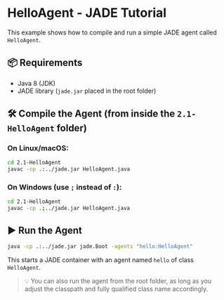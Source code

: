 # HelloAgent - JADE Tutorial

This example shows how to compile and run a simple JADE agent called `HelloAgent`.

## 📦 Requirements

- Java 8 (JDK)
- JADE library (`jade.jar` placed in the root folder)

## 🛠️ Compile the Agent (from inside the `2.1-HelloAgent` folder)

### On Linux/macOS:
```bash
cd 2.1-HelloAgent
javac -cp .:../jade.jar HelloAgent.java
```

### On Windows (use `;` instead of `:`):
```bash
cd 2.1-HelloAgent
javac -cp .;../jade.jar HelloAgent.java
```

## ▶️ Run the Agent

```bash
java -cp .:../jade.jar jade.Boot -agents "hello:HelloAgent"
```

This starts a JADE container with an agent named `hello` of class `HelloAgent`.

> 💡 You can also run the agent from the root folder, as long as you adjust the classpath and fully qualified class name accordingly.
